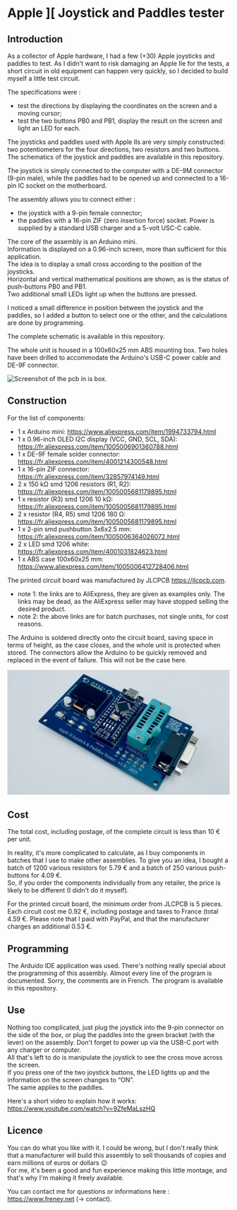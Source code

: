 # Apple ][ Joystick and Paddles tester

## Introduction

As a collector of Apple hardware, I had a few (+30) Apple joysticks and paddles to test. As I didn't want to risk damaging an Apple IIe for the tests, a short circuit in old equipment can happen very quickly, so I decided to build myself a little test circuit.

The specifications were :
- test the directions by displaying the coordinates on the screen and a moving cursor;
- test the two buttons PB0 and PB1, display the result on the screen and light an LED for each.

The joysticks and paddles used with Apple IIs are very simply constructed: two potentiometers for the four directions, two resistors and two buttons. The schematics of the joystick and paddles are available in this repository.

The joystick is simply connected to the computer with a DE-9M connector (9-pin male), while the paddles had to be opened up and connected to a 16-pin IC socket on the motherboard.

The assembly allows you to connect either :
- the joystick with a 9-pin female connector;
- the paddles with a 16-pin ZIF (zero insertion force) socket.
Power is supplied by a standard USB charger and a 5-volt USC-C cable.

The core of the assembly is an Arduino mini.\
Information is displayed on a 0.96-inch screen, more than sufficient for this application.\
The idea is to display a small cross according to the position of the joysticks.\
Horizontal and vertical mathematical positions are shown, as is the status of push-buttons PB0 and PB1.\
Two additional small LEDs light up when the buttons are pressed.

I noticed a small difference in position between the joystick and the paddles, so I added a button to select one or the other, and the calculations are done by programming.

The complete schematic is available in this repository.

The whole unit is housed in a 100x60x25 mm ABS mounting box. Two holes have been drilled to accommodate the Arduino's USB-C power cable and DE-9F connector.


![Screenshot of the pcb in is box.](/pictures/Testeur_Joystick_boitier_complet.jpg)


## Construction

For the list of components:

- 1 x Arduino mini: https://www.aliexpress.com/item/1994733794.html
- 1 x 0.96-inch OLED I2C display (VCC, GND, SCL, SDA): https://fr.aliexpress.com/item/1005006901360788.html
- 1 x DE-9F female solder connector: https://fr.aliexpress.com/item/4001214300548.html
- 1 x 16-pin ZIF connector: https://fr.aliexpress.com/item/32857974149.html
- 2 x 150 kΩ smd 1206 resistors (R1, R2): https://fr.aliexpress.com/item/1005005681179895.html
- 1 x resistor (R3) smd 1206 10 kΩ: https://fr.aliexpress.com/item/1005005681179895.html
- 2 x resistor (R4, R5) smd 1206 180 Ω: https://fr.aliexpress.com/item/1005005681179895.html
- 1 x 2-pin smd pushbutton 3x6x2.5 mm: https://fr.aliexpress.com/item/1005006364026072.html
- 2 x LED smd 1206 white: https://fr.aliexpress.com/item/4001031824623.html
- 1 x ABS case 100x60x25 mm: https://www.aliexpress.com/item/1005006412728406.html

The printed circuit board was manufactured by JLCPCB https://jlcpcb.com.

- note 1: the links are to AliExpress, they are given as examples only. The links may be dead, as the AliExpress seller may have stopped selling the desired product.
- note 2: the above links are for batch purchases, not single units, for cost reasons.

The Arduino is soldered directly onto the circuit board, saving space in terms of height, as the case closes, and the whole unit is protected when stored. The connectors allow the Arduino to be quickly removed and replaced in the event of failure. This will not be the case here.

![Screenshot of the pcb in is box.](/pictures/Testeur_Joystick_composants.jpg)


## Cost

The total cost, including postage, of the complete circuit is less than 10 € per unit.

In reality, it's more complicated to calculate, as I buy components in batches that I use to make other assemblies. To give you an idea, I bought a batch of 1200 various resistors for 5.79 € and a batch of 250 various push-buttons for 4.09 €.\
So, if you order the components individually from any retailer, the price is likely to be different (I didn't do it myself).

For the printed circuit board, the minimum order from JLCPCB is 5 pieces. Each circuit cost me 0.92 €, including postage and taxes to France (total 4.59 €. Please note that I paid with PayPal, and that the manufacturer charges an additional 0.53 €.


## Programming

The Arduido IDE application was used. There's nothing really special about the programming of this assembly. Almost every line of the program is documented. Sorry, the comments are in French. The program is available in this repository.


## Use

Nothing too complicated, just plug the joystick into the 9-pin connector on the side of the box, or plug the paddles into the green bracket (with the lever) on the assembly.
Don't forget to power up via the USB-C port with any charger or computer.\
All that's left to do is manipulate the joystick to see the cross move across the screen.\
If you press one of the two joystick buttons, the LED lights up and the information on the screen changes to “ON”.\
The same applies to the paddles.

Here's a short video to explain how it works:
https://www.youtube.com/watch?v=9ZfeMaLszHQ


## Licence

You can do what you like with it. I could be wrong, but I don't really think that a manufacturer will build this assembly to sell thousands of copies and earn millions of euros or dollars :wink:\
For me, it's been a good and fun experience making this little montage, and that's why I'm making it freely available. 

You can contact me for questions or informations here : https://www.freney.net (-> contact).


